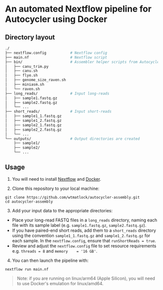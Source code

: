 # An automated Nextflow pipeline for Autocycler using Docker
## Directory layout

```bash
./
├── nextflow.config           # Nextflow config
├── main.nf                   # Nextflow script
├── bin/                      # Assembler helper scripts from Autocycler
│   ├── canu_trim.py
│   ├── canu.sh
│   ├── flye.sh
│   ├── genome_size_raven.sh
│   ├── miniasm.sh
│   └── raven.sh
├── long_reads/               # Input long-reads
│   ├── sample1.fastq.gz
│   ├── sample2.fastq.gz
│   └── ...
├── short_reads/              # Input short-reads
│   ├── sample1_1.fastq.gz
│   ├── sample1_2.fastq.gz
│   ├── sample2_1.fastq.gz
│   ├── sample2_2.fastq.gz
│   └── ...
└── outputs/                  # Output directories are created
    ├── sample1/
    ├── sample2/
    └── ...
```

## Usage

1. You will need to install [Nextflow](https://nextflow.io/docs/latest/install.html) and [Docker](https://docs.docker.com/engine/install/).

2. Clone this repository to your local machine:

```
git clone https://github.com/wtmatlock/autocycler-assembly.git
cd autocycler-assembly
```

3. Add your input data to the appropriate directories:

- Place your long-read FASTQ files in a `long_reads` directory, naming each file with its sample label (e.g. `sample1.fastq.gz`, `sample2.fastq.gz`).
- If you have paired-end short reads, add them to a `short_reads` directory using the convention `sample1_1.fastq.gz` and `sample1_2.fastq.gz` for each sample. In the `nextflow.config`, ensure that `runShortReads = true`. 
- Review and adjust the `nextflow.config` file to set resource requirements e.g. `threads = 8` and `memory    = '16 GB'`.

4. You can then launch the pipeline with:
```
nextflow run main.nf 
```
> Note: if you are running on linux/arm64 (Apple Silicon), you will need to use Docker's emulation for linux/amd64.
